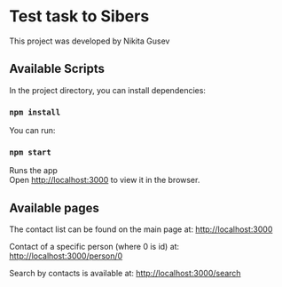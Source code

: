 # Test task to Sibers

This project was developed by Nikita Gusev

## Available Scripts

In the project directory, you can install dependencies:

### `npm install`

You can run:

### `npm start`

Runs the app\
Open [http://localhost:3000](http://localhost:3000) to view it in the browser.

## Available pages
The contact list can be found on the main page at: [http://localhost:3000](http://localhost:3000)

Contact of a specific person (where 0 is id) at: [http://localhost:3000/person/0](http://localhost:3000/person/0)

Search by contacts is available at: [http://localhost:3000/search](http://localhost:3000/search)
